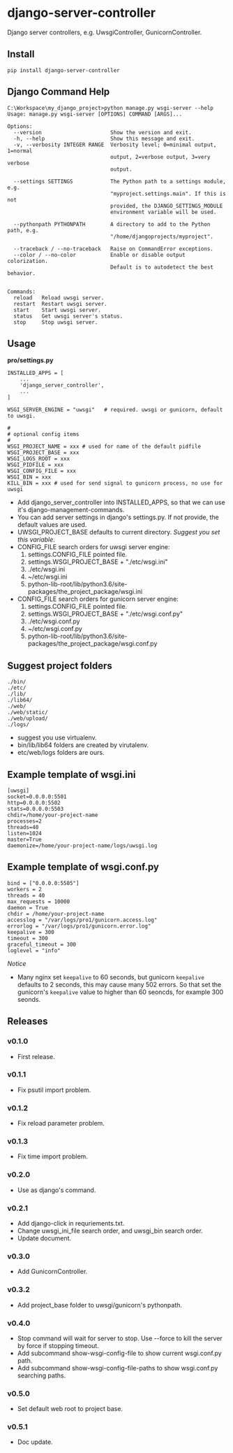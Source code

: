 # django-server-controller

Django server controllers, e.g. UwsgiController, GunicornController.

## Install

```shell
pip install django-server-controller
```

## Django Command Help

```
C:\Workspace\my_django_project>python manage.py wsgi-server --help
Usage: manage.py wsgi-server [OPTIONS] COMMAND [ARGS]...

Options:
  --version                      Show the version and exit.
  -h, --help                     Show this message and exit.
  -v, --verbosity INTEGER RANGE  Verbosity level; 0=minimal output, 1=normal
                                 output, 2=verbose output, 3=very verbose
                                 output.

  --settings SETTINGS            The Python path to a settings module, e.g.
                                 "myproject.settings.main". If this is not
                                 provided, the DJANGO_SETTINGS_MODULE
                                 environment variable will be used.

  --pythonpath PYTHONPATH        A directory to add to the Python path, e.g.
                                 "/home/djangoprojects/myproject".

  --traceback / --no-traceback   Raise on CommandError exceptions.
  --color / --no-color           Enable or disable output colorization.
                                 Default is to autodetect the best behavior.


Commands:
  reload   Reload uwsgi server.
  restart  Restart uwsgi server.
  start    Start uwsgi server.
  status   Get uwsgi server's status.
  stop     Stop uwsgi server.
```

## Usage

**pro/settings.py**

```
INSTALLED_APPS = [
    ...
    'django_server_controller',
    ...
]

WSGI_SERVER_ENGINE = "uwsgi"   # required. uwsgi or gunicorn, default to uwsgi.

#
# optional config items
#
WSGI_PROJECT_NAME = xxx # used for name of the default pidfile
WSGI_PROJECT_BASE = xxx
WSGI_LOGS_ROOT = xxx
WSGI_PIDFILE = xxx
WSGI_CONFIG_FILE = xxx
WSGI_BIN = xxx
KILL_BIN = xxx # used for send signal to gunicorn process, no use for uwsgi

```

- Add django_server_controller into INSTALLED_APPS, so that we can use it's django-management-commands.
- You can add server settings in django's settings.py. If not provide, the default values are used.
- UWSGI_PROJECT_BASE defaults to current directory. *Suggest you set this variable*.
- CONFIG_FILE search orders for uwsgi server engine:
    1. settings.CONFIG_FILE pointed file.
    1. settings.WSGI_PROJECT_BASE + "./etc/wsgi.ini"
    1. ./etc/wsgi.ini
    1. ~/etc/wsgi.ini
    1. python-lib-root/lib/python3.6/site-packages/the_project_package/wsgi.ini
- CONFIG_FILE search orders for gunicorn server engine:
    1. settings.CONFIG_FILE pointed file.
    1. settings.WSGI_PROJECT_BASE + "./etc/wsgi.conf.py"
    1. ./etc/wsgi.conf.py
    1. ~/etc/wsgi.conf.py
    1. python-lib-root/lib/python3.6/site-packages/the_project_package/wsgi.conf.py


## Suggest project folders

```
./bin/
./etc/
./lib/
./lib64/
./web/
./web/static/
./web/upload/
./logs/
```

- suggest you use virtualenv.
- bin/lib/lib64 folders are created by virutalenv.
- etc/web/logs folders are ours.

## Example template of wsgi.ini

```
[uwsgi]
socket=0.0.0.0:5501
http=0.0.0.0:5502
stats=0.0.0.0:5503
chdir=/home/your-project-name
processes=2
threads=40
listen=1024
master=True
daemonize=/home/your-project-name/logs/uwsgi.log
```

## Example template of wsgi.conf.py

```
bind = ["0.0.0.0:5505"]
workers = 2
threads = 40
max_requests = 10000
daemon = True
chdir = /home/your-project-name
accesslog = "/var/logs/pro1/gunicorn.access.log"
errorlog = "/var/logs/pro1/gunicorn.error.log"
keepalive = 300
timeout = 300
graceful_timeout = 300
loglevel = "info"
```

*Notice*

- Many nginx set `keepalive` to 60 seconds, but gunicorn `keepalive` defaults to 2 seconds, this may cause many 502 errors. So that set the gunicorn's `keepalive` value to higher than 60 seoncds, for example 300 seonds.

## Releases

### v0.1.0

- First release.

### v0.1.1

- Fix psutil import problem.

### v0.1.2

- Fix reload parameter problem.

### v0.1.3

- Fix time import problem.

### v0.2.0

- Use as django's command.

### v0.2.1

- Add django-click in requriements.txt.
- Change uwsgi_ini_file search order, and uwsgi_bin search order.
- Update document.

### v0.3.0

- Add GunicornController.

### v0.3.2

- Add project_base folder to uwsgi/gunicorn's pythonpath.

### v0.4.0

- Stop command will wait for server to stop. Use --force to kill the server by force if stopping timeout.
- Add subcommand show-wsgi-config-file to show current wsgi.conf.py path.
- Add subcommand show-wsgi-config-file-paths to show wsgi.conf.py searching paths.

### v0.5.0

- Set default web root to project base.

### v0.5.1

- Doc update.
